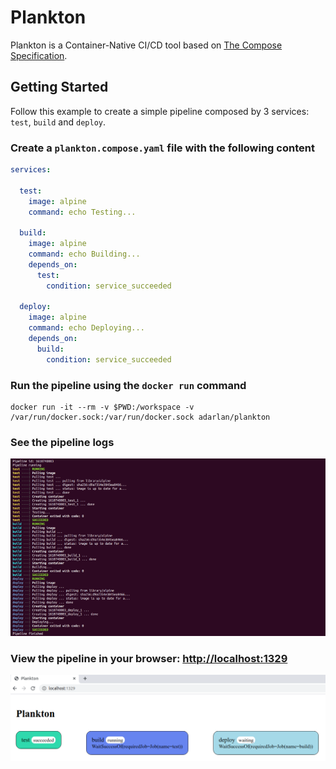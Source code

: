 # Plankton

Plankton is a Container-Native CI/CD tool based on [The Compose Specification](https://github.com/compose-spec/compose-spec/blob/master/spec.md).

## Getting Started

Follow this example to create a simple pipeline composed by 3 services:
`test`, `build` and `deploy`.

### Create a `plankton.compose.yaml` file with the following content

```yaml
services:

  test:
    image: alpine
    command: echo Testing...

  build:
    image: alpine
    command: echo Building...
    depends_on:
      test:
        condition: service_succeeded

  deploy:
    image: alpine
    command: echo Deploying...
    depends_on:
      build:
        condition: service_succeeded
```

### Run the pipeline using the `docker run` command

```shell
docker run -it --rm -v $PWD:/workspace -v /var/run/docker.sock:/var/run/docker.sock adarlan/plankton
```

### See the pipeline logs

![Pipeline logs](screenshots/pipeline-logs.png)

### View the pipeline in your browser: [http://localhost:1329](http://localhost:1329)

![Pipeline page](screenshots/pipeline-page.png)
